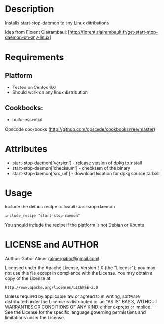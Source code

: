 Description
===========

Installs start-stop-daemon to any Linux ditributions

Idea from Florent Clairambault
[http://florent.clairambault.fr/get-start-stop-daemon-on-any-linux]

Requirements
============

## Platform

* Tested on Centos 6.6
* Should work on any linux distribution

## Cookbooks:

* build-essential

Opscode cookbooks (http://github.com/opscode/cookbooks/tree/master)


Attributes
==========

* start-stop-daemon['version'] - release version of dpkg to install
* start-stop-daemon['checksum'] - checksum of the binary
* start-stop-daemon['src_url'] - download location for dpkg source tarball


Usage
=====

Include the default recipe to install start-stop-daemon

    include_recipe "start-stop-daemon"

You should include the recipe if the platform is not Debian or Ubuntu

LICENSE and AUTHOR
==================

Author: Gabor Almer (almergabor@gmail.com)

Licensed under the Apache License, Version 2.0 (the "License");
you may not use this file except in compliance with the License.
You may obtain a copy of the License at

    http://www.apache.org/licenses/LICENSE-2.0

Unless required by applicable law or agreed to in writing, software
distributed under the License is distributed on an "AS IS" BASIS,
WITHOUT WARRANTIES OR CONDITIONS OF ANY KIND, either express or implied.
See the License for the specific language governing permissions and
limitations under the License.
